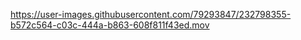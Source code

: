https://user-images.githubusercontent.com/79293847/232798355-b572c564-c03c-444a-b863-608f811f43ed.mov

